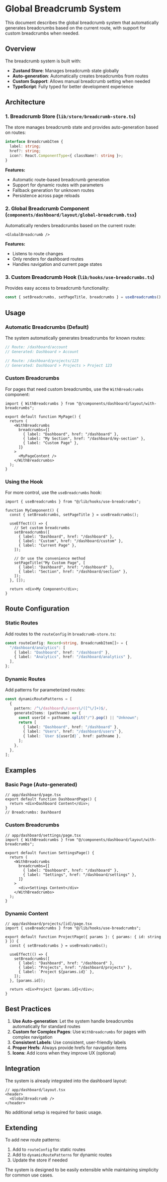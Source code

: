 # Global Breadcrumb System

This document describes the global breadcrumb system that automatically generates breadcrumbs based on the current route, with support for custom breadcrumbs when needed.

## Overview

The breadcrumb system is built with:

- **Zustand Store**: Manages breadcrumb state globally
- **Auto-generation**: Automatically creates breadcrumbs from routes
- **Custom Support**: Allows manual breadcrumb setting when needed
- **TypeScript**: Fully typed for better development experience

## Architecture

### 1. Breadcrumb Store (`lib/store/breadcrumb-store.ts`)

The store manages breadcrumb state and provides auto-generation based on routes:

```typescript
interface BreadcrumbItem {
  label: string;
  href?: string;
  icon?: React.ComponentType<{ className?: string }>;
}
```

**Features:**

- Automatic route-based breadcrumb generation
- Support for dynamic routes with parameters
- Fallback generation for unknown routes
- Persistence across page reloads

### 2. Global Breadcrumb Component (`components/dashboard/layout/global-breadcrumb.tsx`)

Automatically renders breadcrumbs based on the current route:

```tsx
<GlobalBreadcrumb />
```

**Features:**

- Listens to route changes
- Only renders for dashboard routes
- Handles navigation and current page states

### 3. Custom Breadcrumb Hook (`lib/hooks/use-breadcrumbs.ts`)

Provides easy access to breadcrumb functionality:

```typescript
const { setBreadcrumbs, setPageTitle, breadcrumbs } = useBreadcrumbs();
```

## Usage

### Automatic Breadcrumbs (Default)

The system automatically generates breadcrumbs for known routes:

```typescript
// Route: /dashboard/account
// Generated: Dashboard > Account

// Route: /dashboard/projects/123
// Generated: Dashboard > Projects > Project 123
```

### Custom Breadcrumbs

For pages that need custom breadcrumbs, use the `WithBreadcrumbs` component:

```tsx
import { WithBreadcrumbs } from "@/components/dashboard/layout/with-breadcrumbs";

export default function MyPage() {
  return (
    <WithBreadcrumbs
      breadcrumbs={[
        { label: "Dashboard", href: "/dashboard" },
        { label: "My Section", href: "/dashboard/my-section" },
        { label: "Custom Page" },
      ]}
    >
      <MyPageContent />
    </WithBreadcrumbs>
  );
}
```

### Using the Hook

For more control, use the `useBreadcrumbs` hook:

```tsx
import { useBreadcrumbs } from "@/lib/hooks/use-breadcrumbs";

function MyComponent() {
  const { setBreadcrumbs, setPageTitle } = useBreadcrumbs();

  useEffect(() => {
    // Set custom breadcrumbs
    setBreadcrumbs([
      { label: "Dashboard", href: "/dashboard" },
      { label: "Custom", href: "/dashboard/custom" },
      { label: "Current Page" },
    ]);

    // Or use the convenience method
    setPageTitle("My Custom Page", [
      { label: "Dashboard", href: "/dashboard" },
      { label: "Section", href: "/dashboard/section" },
    ]);
  }, []);

  return <div>My Component</div>;
}
```

## Route Configuration

### Static Routes

Add routes to the `routeConfig` in `breadcrumb-store.ts`:

```typescript
const routeConfig: Record<string, BreadcrumbItem[]> = {
  "/dashboard/analytics": [
    { label: "Dashboard", href: "/dashboard" },
    { label: "Analytics", href: "/dashboard/analytics" },
  ],
};
```

### Dynamic Routes

Add patterns for parameterized routes:

```typescript
const dynamicRoutePatterns = [
  {
    pattern: /^\/dashboard\/users\/([^\/]+)$/,
    generateItems: (pathname) => {
      const userId = pathname.split("/").pop() || "Unknown";
      return [
        { label: "Dashboard", href: "/dashboard" },
        { label: "Users", href: "/dashboard/users" },
        { label: `User ${userId}`, href: pathname },
      ];
    },
  },
];
```

## Examples

### Basic Page (Auto-generated)

```tsx
// app/dashboard/page.tsx
export default function DashboardPage() {
  return <div>Dashboard Content</div>;
}
// Breadcrumbs: Dashboard
```

### Custom Breadcrumbs

```tsx
// app/dashboard/settings/page.tsx
import { WithBreadcrumbs } from "@/components/dashboard/layout/with-breadcrumbs";

export default function SettingsPage() {
  return (
    <WithBreadcrumbs
      breadcrumbs={[
        { label: "Dashboard", href: "/dashboard" },
        { label: "Settings", href: "/dashboard/settings" },
      ]}
    >
      <div>Settings Content</div>
    </WithBreadcrumbs>
  );
}
```

### Dynamic Content

```tsx
// app/dashboard/projects/[id]/page.tsx
import { useBreadcrumbs } from "@/lib/hooks/use-breadcrumbs";

export default function ProjectPage({ params }: { params: { id: string } }) {
  const { setBreadcrumbs } = useBreadcrumbs();

  useEffect(() => {
    setBreadcrumbs([
      { label: "Dashboard", href: "/dashboard" },
      { label: "Projects", href: "/dashboard/projects" },
      { label: `Project ${params.id}` },
    ]);
  }, [params.id]);

  return <div>Project {params.id}</div>;
}
```

## Best Practices

1. **Use Auto-generation**: Let the system handle breadcrumbs automatically for standard routes
2. **Custom for Complex Pages**: Use `WithBreadcrumbs` for pages with complex navigation
3. **Consistent Labels**: Use consistent, user-friendly labels
4. **Proper Hrefs**: Always provide hrefs for navigation items
5. **Icons**: Add icons when they improve UX (optional)

## Integration

The system is already integrated into the dashboard layout:

```tsx
// app/dashboard/layout.tsx
<header>
  <GlobalBreadcrumb />
</header>
```

No additional setup is required for basic usage.

## Extending

To add new route patterns:

1. Add to `routeConfig` for static routes
2. Add to `dynamicRoutePatterns` for dynamic routes
3. Update the store if needed

The system is designed to be easily extensible while maintaining simplicity for common use cases.
